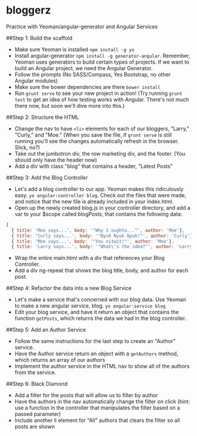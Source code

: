 bloggerz
========

Practice with Yeoman/angular-generator and Angular Services

##Step 1: Build the scaffold
* Make sure Yeoman is installed `npm install -g yo`
* Install angular-generator `npm install -g generator-angular`. Remember, Yeoman uses generators to build certain types of projects. If we want to build an Angular project, we need the Angular Generator.
* Follow the prompts (No SASS/Compass, Yes Bootstrap, no other Angular modules)
* Make sure the bower dependencies are there `bower install`
* Run `grunt serve` to see your new project in action!
(Try running `grunt test` to get an idea of how testing works with Angular. There's not much there now, but soon we'll dive more into this.)

##Step 2: Structure the HTML
* Change the nav to have `<li>` elements for each of our bloggers, "Larry," "Curly," and "Moe." (When you save the file, if `grunt serve` is still running you'll see the changes automatically refresh in the browser. Slick, no?)
* Take out the jumbotron div, the row marketing div, and the footer. (You should only have the header now)
* Add a div with class "blog" that contains a header, "Latest Posts"

##Step 3: Add the Blog Controller
* Let's add a blog controller to our app. Yeoman makes this ridiculously easy. `yo angular:controller blog`. Check out the files that were made, and notice that the new file is already included in your index.html.
* Open up the newly created blog.js in your controller directory, and add a var to your $scope called blogPosts, that contains the following data:

```javascript
[
  { title: 'Moe says...', body: '"Why I oughta..."', author: 'Moe'},
  { title: 'Curly says...', body: '"Nyuk Nyuk Nyuk!"', author: 'Curly'},
  { title: 'Moe says...', body: '"You nitwit!"', author: 'Moe'},
  { title: 'Larry says...', body: '"What\'s the idea?"', author: 'Larry'},

```
* Wrap the entire main.html with a div that references your Blog Controller.
* Add a div ng-repeat that shows the blog title, body, and author for each post.

##Step 4: Refactor the data into a new Blog Service
* Let's make a service that's concerned with our blog data. Use Yeoman to make a new angular service, blog. `yo angular:service blog`
* Edit your blog service, and have it return an object that contains the function `getPosts`, which returns the data we had in the blog controller.

##Step 5: Add an Author Service
* Follow the same instructions for the last step to create an "Author" service.
* Have the Author service return an object with a `getAuthors` method, which returns an array of our authors
* Implement the author service in the HTML nav to show all of the authors from the service.

##Step 6: Black Diamond
* Add a filter for the posts that will allow us to filter by author
* Have the authors in the nav automatically change the filter on click (hint: use a function in the controller that manipulates the filter based on a passed parameter)
* Include another li element for "All" authors that clears the filter so all posts are shown
